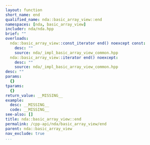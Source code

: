 ```yaml
---
layout: function
short_name: end
qualified_name: nda::basic_array_view::end
namespaces: [nda, basic_array_view]
includer: nda/nda.hpp
brief: ""
overloads:
  nda::basic_array_view::const_iterator end() noexcept const:
    desc: ""
    source: nda/_impl_basic_array_view_common.hpp
  nda::basic_array_view::iterator end() noexcept:
    desc: ""
    source: nda/_impl_basic_array_view_common.hpp
desc: ""
params:
  {}
tparams:
  {}
return_value: __MISSING__
example:
  desc: __MISSING__
  code: __MISSING__
see-also: []
title: nda::basic_array_view::end
permalink: /cpp-api/nda/basic_array_view/end
parent: nda::basic_array_view
nav_exclude: true
...
```


